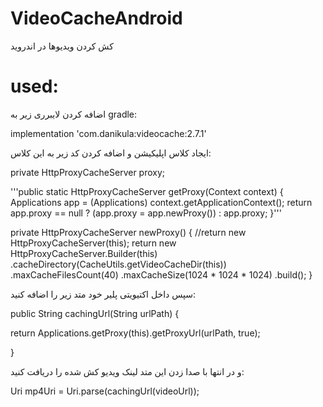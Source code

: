 # VideoCacheAndroid
کش کردن ویدیوها در اندروید


# used:

اضافه کردن لایبرری زیر به gradle:

implementation 'com.danikula:videocache:2.7.1'


ایجاد کلاس اپلیکیشن و اضافه کردن کد زیر به این کلاس:

private HttpProxyCacheServer proxy;

'''public static HttpProxyCacheServer getProxy(Context context) {
    Applications app = (Applications) context.getApplicationContext();
    return app.proxy == null ? (app.proxy = app.newProxy()) : app.proxy;
}'''

private HttpProxyCacheServer newProxy() {
    //return new HttpProxyCacheServer(this);
    return new HttpProxyCacheServer.Builder(this)
            .cacheDirectory(CacheUtils.getVideoCacheDir(this))
            .maxCacheFilesCount(40)
            .maxCacheSize(1024 * 1024 * 1024)
            .build();
}


سپس داخل اکتیویتی پلیر خود متد زیر را اضافه کنید:

public String cachingUrl(String urlPath) {

 return Applications.getProxy(this).getProxyUrl(urlPath, true);

}

و در انتها با صدا زدن این متد لینک ویدیو کش شده را دریافت کنید:

Uri mp4Uri = Uri.parse(cachingUrl(videoUrl));

